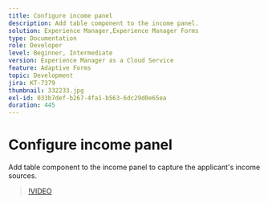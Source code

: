 ```yaml
---
title: Configure income panel
description: Add table component to the income panel.
solution: Experience Manager,Experience Manager Forms
type: Documentation
role: Developer
level: Beginner, Intermediate
version: Experience Manager as a Cloud Service
feature: Adaptive Forms
topic: Development
jira: KT-7379
thumbnail: 332233.jpg
exl-id: 033b7def-b267-4fa1-b563-6dc29d0e65ea
duration: 445
---
```

# Configure income panel

Add table component to the income panel to capture the applicant's income sources.

>[!VIDEO](https://video.tv.adobe.com/v/332233?quality=12&learn=on)

